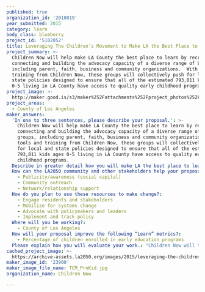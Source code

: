 ```yaml
---
published: true
organization_id: '2018019'
year_submitted: 2015
category: learn
body_class: blueberry
project_id: '5102052'
title: Leveraging The Children’s Movement to Make LA the Best Place to Learn
project_summary: >-
  Children Now will help make LA County the best place to learn by recruiting,
  connecting and building the advocacy capacity of a diverse range of LA groups,
  including parent, faith, business and community organizations.  With tools and
  training from Children Now, these groups will collectively push for local and
  state policies designed to ensure that all of the estimated 793,811 kids ages
  0-5 living in LA County have access to quality early childhood programs. 
project_image: >-
  http://maker.good.is/s3/maker%252Fattachments%252Fproject_photos%252Fimages%252F23900%252Fdisplay%252FTCM_ProKid.jpg=c570x385
project_areas:
  - County of Los Angeles
maker_answers:
  'In one to three sentences, please describe your proposal.': >-
    Children Now will help make LA County the best place to learn by recruiting,
    connecting and building the advocacy capacity of a diverse range of LA
    groups, including parent, faith, business and community organizations.  With
    tools and training from Children Now, these groups will collectively push
    for local and state policies designed to ensure that all of the estimated
    793,811 kids ages 0-5 living in LA County have access to quality early
    childhood programs. 
  Describe in greater detail how you will make LA the best place to learn.: "The gap in services and supports for children birth-5 years is stunning. Some families have access to many high-quality services, while others have absolutely nothing. For example, a parent making minimum wage in California would need to spend 71% of her income on full-day infant care. By the time kids start kindergarten, there are already wide learning gaps that are extraordinarily difficult to close. With only 55% of Los Angeles third-grade students reading at grade level, bolder steps are needed to support our youngest learners. \r\nThe problem is urgent, and the Movement is a game changer. Public policy change is actually the most efficient and fastest way to scale innovative high-impact programs and secure the resources needed to improve early childhood outcomes for kids. Children Now created The Children’s Movement to connect a diverse range of organizations and provide the collective advocacy power needed to make kids and early learning the top investment and policy priority.\r\nOver the next year, LA County will become the best place to learn with the help of significant increases in proven early childhood programs, especially for low-income children, foster care kids and English language learners. This will be accomplished through these activities:\r\n- Identify and recruit 100 additional LA County groups to join the Children’s Movement; \r\n- Spread awareness and create urgency about the need for more investments that increase quality early learning supports;\r\n- Provide tailored tools, such as fact sheets, talking points and sign-on letters that allow groups to successfully engage in local and state advocacy; \r\n- Provide intensive, hands on advocacy training to all Movement members within targeted districts.\r\nAs a result, at least 4 school districts in LA County addition to LAUSD will initiate or increase investments in proven early childhood programs, and the 2016-17 state budget will include increased investments in quality early childhood programs like quality child care, comprehensive home visitation and increased preschool support (with over a quarter of the state’s population, these state investments have a substantial impact on our County).\r\nLonger-term, Movement members will create a sustained, powerful force for local and state policy change that will help bridge the equity gap in the fragmented birth-5 system. This includes efforts aimed at creating equal access to programs working to close the opportunity gap for all kids, starting at birth."
  How can the LA2050 community and other stakeholders help your proposal succeed?:
    - Publicity/awareness (social capital)
    - Community outreach
    - Network/relationship support
  How do you plan to use these resources to make change?:
    - Engage residents and stakeholders
    - Mobilize for systems change
    - Advocate with policymakers and leaders
    - Implement and track policy
  Where will you be working?:
    - County of Los Angeles
  How will your proposal improve the following “Learn” metrics?:
    - Percentage of children enrolled in early education programs
  Please explain how you will evaluate your work.: "Children Now will track metrics around 3 key areas as follows:\r\n\r\nEquity: At least 4 LA County school districts, in addition to LAUSD, will initiate policies or increase investments in proven early childhood models, with a focus on English language learners and kids in poverty and foster care. District budgets will be reviewed to verify these early investments and policies.\r\n\r\nCommunity engagement: The number of Movement members in LA County will be increased by at least 100. Membership growth and diversity will be tracked through online databases. \r\n\r\nScale and Leverage: Participation of LA County Movement members in local and state level advocacy campaigns that lead to increased support for quality birth-5 programs will increase by at least 35% (policies Movement members will influence include quality child care and preschool, home visiting and others). Groups that sign onto campaigns and attend trainings to influence school district and state Pro-Kid policies will be tracked."
cached_project_image: >-
  https://archive-assets.la2050.org/images/2015/leveraging-the-childrens-movement-to-make-la-the-best-place-to-learn/maker.good.is/s3/maker%252Fattachments%252Fproject_photos%252Fimages%252F23900%252Fdisplay%252FTCM_ProKid.jpg=c570x385.jpg
maker_image_id: '23900'
maker_image_file_name: TCM_ProKid.jpg
organization_name: Children Now

---
```


